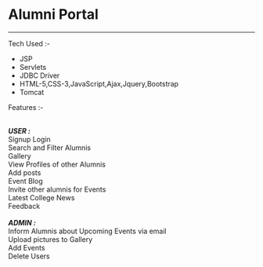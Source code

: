 <h1>Alumni Portal</h1>
<hr>
<p>Tech Used :- </p>
<ul>
  <li>JSP</li>
  <li>Servlets</li>
  <li>JDBC Driver</li>
  <li>HTML-5,CSS-3,JavaScript,Ajax,Jquery,Bootstrap</li>
  <li>Tomcat</li>
</ul>
<p>Features :- </p>
</br>
<i><b>USER : </b></i></br>
Signup Login</br>
Search and Filter Alumnis</br>
Gallery </br>
View Profiles of other Alumnis </br>
Add posts </br>
Event Blog </br>Invite other alumnis for Events
</br>Latest College News </br>
Feedback</br>
</br>
<i><b>ADMIN : </b></i></br>
Inform Alumnis about Upcoming Events via email </br>
Upload pictures to Gallery </br>
Add Events </br>
Delete Users
